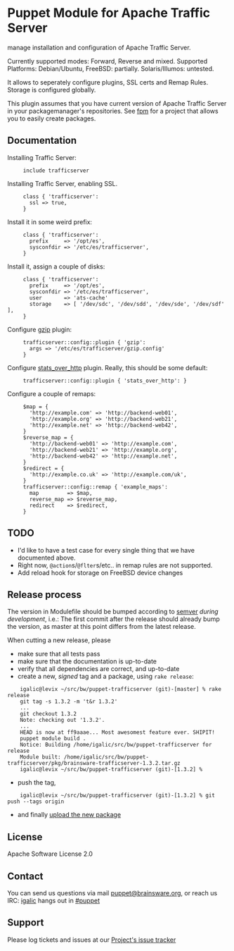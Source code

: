# Puppet Module for Apache Traffic Server 

manage installation and configuration of Apache Traffic Server.

Currently supported modes: Forward, Reverse and mixed.
Supported Platforms: Debian/Ubuntu, FreeBSD: partially. Solaris/Illumos: untested.

It allows to seperately configure plugins, SSL certs and Remap Rules. Storage is configured globally.

This plugin assumes that you have current version of Apache Traffic Server in your packagemanager's repositories. See [fpm](https://github.com/jordansissel/fpm) for a project that allows you to easily create packages.

## Documentation

Installing Traffic Server:

```puppet
     include trafficserver
```

Installing Traffic Server, enabling SSL.

```puppet
     class { 'trafficserver':
       ssl => true,
     }
```

Install it in some weird prefix:

```puppet
     class { 'trafficserver':
       prefix     => '/opt/es',
       sysconfdir => '/etc/es/trafficserver',
     }
```

Install it, assign a couple of disks:

```puppet
     class { 'trafficserver':
       prefix     => '/opt/es',
       sysconfdir => '/etc/es/trafficserver',
       user       => 'ats-cache'
       storage    => [ '/dev/sdc', '/dev/sdd', '/dev/sde', '/dev/sdf' ],
     }
```

Configure [gzip](https://trafficserver.readthedocs.org/en/latest/reference/plugins/gzip.en.html) plugin:

```puppet
     trafficserver::config::plugin { 'gzip':
       args => '/etc/es/trafficserver/gzip.config'
     }
```

Configure [stats\_over\_http](https://trafficserver.readthedocs.org/en/latest/reference/plugins/stats_over_http.en.html) plugin. Really, this should be some default:

```puppet
     trafficserver::config::plugin { 'stats_over_http': }
```

Configure a couple of remaps:

```puppet
     $map = {
       'http://example.com' => 'http://backend-web01',
       'http://example.org' => 'http://backend-web21',
       'http://example.net' => 'http://backend-web42',
     }
     $reverse_map = {
       'http://backend-web01' => 'http://example.com',
       'http://backend-web21' => 'http://example.org',
       'http://backend-web42' => 'http://example.net',
     }
     $redirect = {
       'http://example.co.uk' => 'http://example.com/uk',
     }
     trafficserver::config::remap { 'example_maps':
       map         => $map,
       reverse_map => $reverse_map,
       redirect    => $redirect,
     }
```

## TODO

* I'd like to have a test case for every single thing that we have documented above.
* Right now, `@action`s/`@flter`s/etc.. in remap rules are not supported.
* Add reload hook for storage on FreeBSD device changes

## Release process

The version in Modulefile should be bumped according to [semver](http://semver.org/) *during development*, i.e.: The first commit after the release should already bump the version, as master at this point differs from the latest release.

When cutting a new release, please

* make sure that all tests pass
* make sure that the documentation is up-to-date
* verify that all dependencies are correct, and up-to-date
* create a new, *signed* tag and a package, using `rake release`:

```
    igalic@levix ~/src/bw/puppet-trafficserver (git)-[master] % rake release
    git tag -s 1.3.2 -m 't&r 1.3.2'
    ...
    git checkout 1.3.2
    Note: checking out '1.3.2'.
    ...
    HEAD is now at ff9aaae... Most awesomest feature ever. SHIPIT!
    puppet module build .
    Notice: Building /home/igalic/src/bw/puppet-trafficserver for release
    Module built: /home/igalic/src/bw/puppet-trafficserver/pkg/brainsware-trafficserver-1.3.2.tar.gz
    igalic@levix ~/src/bw/puppet-trafficserver (git)-[1.3.2] %
```

* push the tag,

```
    igalic@levix ~/src/bw/puppet-trafficserver (git)-[1.3.2] % git push --tags origin
```

* and finally [upload the new package](http://forge.puppetlabs.com/brainsware/trafficserver/upload)

License
-------

Apache Software License 2.0


Contact
-------

You can send us questions via mail [puppet@brainsware.org](puppet@brainsware.org), or reach us IRC: [igalic](https://github.com/igalic) hangs out in [#puppet](irc://freenode.org/#puppet)

Support
-------

Please log tickets and issues at our [Project's issue tracker](https://github.com/Brainsware/puppet-trafficserver/issues)
